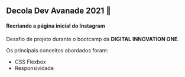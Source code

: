 ## Decola Dev Avanade 2021 :rocket:



#### Recriando a página inicial do Instagram



Desafio de projeto durante o bootcamp da **DIGITAL INNOVATION ONE**.

Os principais conceitos abordados foram:

* CSS Flexbox
* Responsividade



##### 

